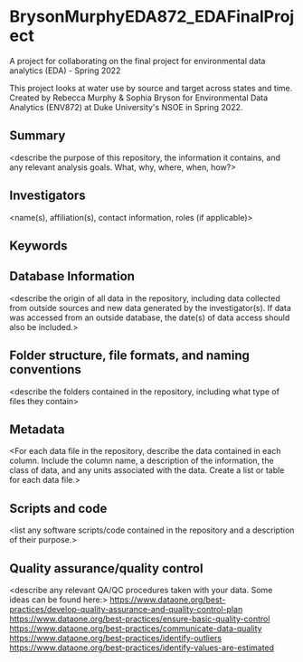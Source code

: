 # BrysonMurphyEDA872_EDAFinalProject
A project for collaborating on the final project for environmental data analytics (EDA) - Spring 2022

This project looks at water use by source and target across states and time. 
Created by Rebecca Murphy & Sophia Bryson for Environmental Data Analytics (ENV872) at Duke University's NSOE in Spring 2022. 


## Summary

<describe the purpose of this repository, the information it contains, and any relevant analysis goals. What, why, where, when, how?>

## Investigators

<name(s), affiliation(s), contact information, roles (if applicable)>

## Keywords

<add relevant keywords here>

## Database Information

<describe the origin of all data in the repository, including data collected from outside sources and new data generated by the investigator(s). If data was accessed from an outside database, the date(s) of data access should also be included.>


## Folder structure, file formats, and naming conventions 

<describe the folders contained in the repository, including what type of files they contain>

<describe the formats of files for the various purposes contained in the repository>

<describe your file naming conventions>

## Metadata

<For each data file in the repository, describe the data contained in each column. Include the column name, a description of the information, the class of data, and any units associated with the data. Create a list or table for each data file.> 

## Scripts and code

<list any software scripts/code contained in the repository and a description of their purpose.>

## Quality assurance/quality control

<describe any relevant QA/QC procedures taken with your data. Some ideas can be found here:>
<https://www.dataone.org/best-practices/develop-quality-assurance-and-quality-control-plan>
<https://www.dataone.org/best-practices/ensure-basic-quality-control>
<https://www.dataone.org/best-practices/communicate-data-quality>
<https://www.dataone.org/best-practices/identify-outliers>
<https://www.dataone.org/best-practices/identify-values-are-estimated>
